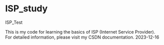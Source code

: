 # ISP_study
ISP_Test

This is my code for learning the basics of ISP (Internet Service Provider). For detailed information, please visit my CSDN documentation.
2023-12-16
